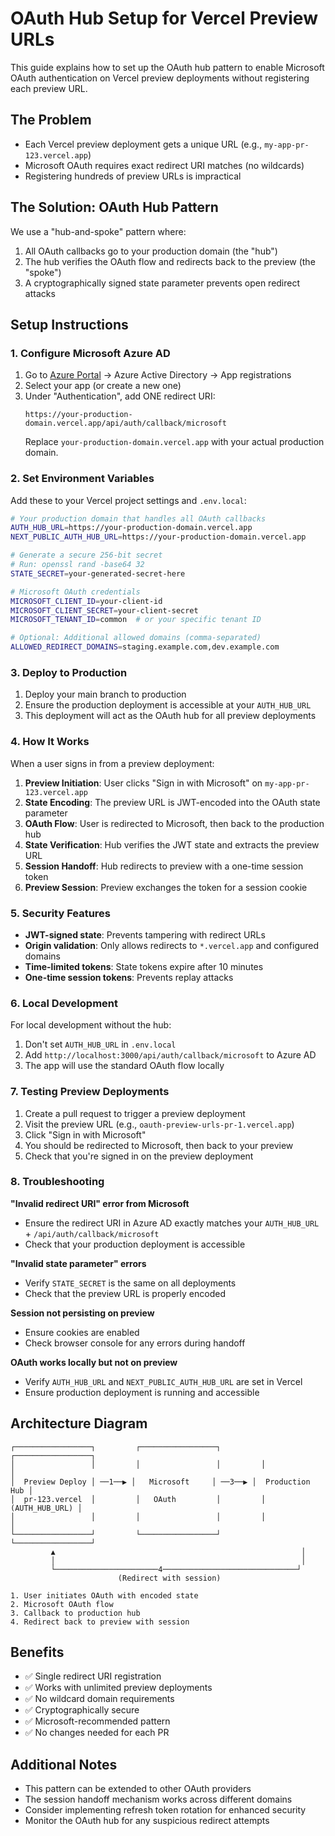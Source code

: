 # OAuth Hub Setup for Vercel Preview URLs

This guide explains how to set up the OAuth hub pattern to enable Microsoft OAuth authentication on Vercel preview deployments without registering each preview URL.

## The Problem

- Each Vercel preview deployment gets a unique URL (e.g., `my-app-pr-123.vercel.app`)
- Microsoft OAuth requires exact redirect URI matches (no wildcards)
- Registering hundreds of preview URLs is impractical

## The Solution: OAuth Hub Pattern

We use a "hub-and-spoke" pattern where:
1. All OAuth callbacks go to your production domain (the "hub")
2. The hub verifies the OAuth flow and redirects back to the preview (the "spoke")
3. A cryptographically signed state parameter prevents open redirect attacks

## Setup Instructions

### 1. Configure Microsoft Azure AD

1. Go to [Azure Portal](https://portal.azure.com) → Azure Active Directory → App registrations
2. Select your app (or create a new one)
3. Under "Authentication", add ONE redirect URI:
   ```
   https://your-production-domain.vercel.app/api/auth/callback/microsoft
   ```
   Replace `your-production-domain.vercel.app` with your actual production domain.

### 2. Set Environment Variables

Add these to your Vercel project settings and `.env.local`:

```bash
# Your production domain that handles all OAuth callbacks
AUTH_HUB_URL=https://your-production-domain.vercel.app
NEXT_PUBLIC_AUTH_HUB_URL=https://your-production-domain.vercel.app

# Generate a secure 256-bit secret
# Run: openssl rand -base64 32
STATE_SECRET=your-generated-secret-here

# Microsoft OAuth credentials
MICROSOFT_CLIENT_ID=your-client-id
MICROSOFT_CLIENT_SECRET=your-client-secret
MICROSOFT_TENANT_ID=common  # or your specific tenant ID

# Optional: Additional allowed domains (comma-separated)
ALLOWED_REDIRECT_DOMAINS=staging.example.com,dev.example.com
```

### 3. Deploy to Production

1. Deploy your main branch to production
2. Ensure the production deployment is accessible at your `AUTH_HUB_URL`
3. This deployment will act as the OAuth hub for all preview deployments

### 4. How It Works

When a user signs in from a preview deployment:

1. **Preview Initiation**: User clicks "Sign in with Microsoft" on `my-app-pr-123.vercel.app`
2. **State Encoding**: The preview URL is JWT-encoded into the OAuth state parameter
3. **OAuth Flow**: User is redirected to Microsoft, then back to the production hub
4. **State Verification**: Hub verifies the JWT state and extracts the preview URL
5. **Session Handoff**: Hub redirects to preview with a one-time session token
6. **Preview Session**: Preview exchanges the token for a session cookie

### 5. Security Features

- **JWT-signed state**: Prevents tampering with redirect URLs
- **Origin validation**: Only allows redirects to `*.vercel.app` and configured domains
- **Time-limited tokens**: State tokens expire after 10 minutes
- **One-time session tokens**: Prevents replay attacks

### 6. Local Development

For local development without the hub:

1. Don't set `AUTH_HUB_URL` in `.env.local`
2. Add `http://localhost:3000/api/auth/callback/microsoft` to Azure AD
3. The app will use the standard OAuth flow locally

### 7. Testing Preview Deployments

1. Create a pull request to trigger a preview deployment
2. Visit the preview URL (e.g., `oauth-preview-urls-pr-1.vercel.app`)
3. Click "Sign in with Microsoft"
4. You should be redirected to Microsoft, then back to your preview
5. Check that you're signed in on the preview deployment

### 8. Troubleshooting

**"Invalid redirect URI" error from Microsoft**
- Ensure the redirect URI in Azure AD exactly matches your `AUTH_HUB_URL` + `/api/auth/callback/microsoft`
- Check that your production deployment is accessible

**"Invalid state parameter" errors**
- Verify `STATE_SECRET` is the same on all deployments
- Check that the preview URL is properly encoded

**Session not persisting on preview**
- Ensure cookies are enabled
- Check browser console for any errors during handoff

**OAuth works locally but not on preview**
- Verify `AUTH_HUB_URL` and `NEXT_PUBLIC_AUTH_HUB_URL` are set in Vercel
- Ensure production deployment is running and accessible

## Architecture Diagram

```
┌─────────────────┐         ┌─────────────────┐         ┌─────────────────┐
│                 │         │                 │         │                 │
│  Preview Deploy │ ──1──▶ │   Microsoft     │ ──3──▶ │  Production Hub │
│  pr-123.vercel  │         │   OAuth         │         │  (AUTH_HUB_URL) │
│                 │         │                 │         │                 │
└─────────────────┘         └─────────────────┘         └─────────────────┘
         ▲                                                       │
         │                                                       │
         └───────────────────────4──────────────────────────────┘
                        (Redirect with session)

1. User initiates OAuth with encoded state
2. Microsoft OAuth flow
3. Callback to production hub
4. Redirect back to preview with session
```

## Benefits

- ✅ Single redirect URI registration
- ✅ Works with unlimited preview deployments
- ✅ No wildcard domain requirements
- ✅ Cryptographically secure
- ✅ Microsoft-recommended pattern
- ✅ No changes needed for each PR

## Additional Notes

- This pattern can be extended to other OAuth providers
- The session handoff mechanism works across different domains
- Consider implementing refresh token rotation for enhanced security
- Monitor the OAuth hub for any suspicious redirect attempts